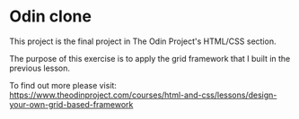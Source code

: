 # Odin clone

This project is the final project in The Odin Project's HTML/CSS section.

The purpose of this exercise is to apply the grid framework that I built in the previous lesson.

To find out more please visit:
https://www.theodinproject.com/courses/html-and-css/lessons/design-your-own-grid-based-framework